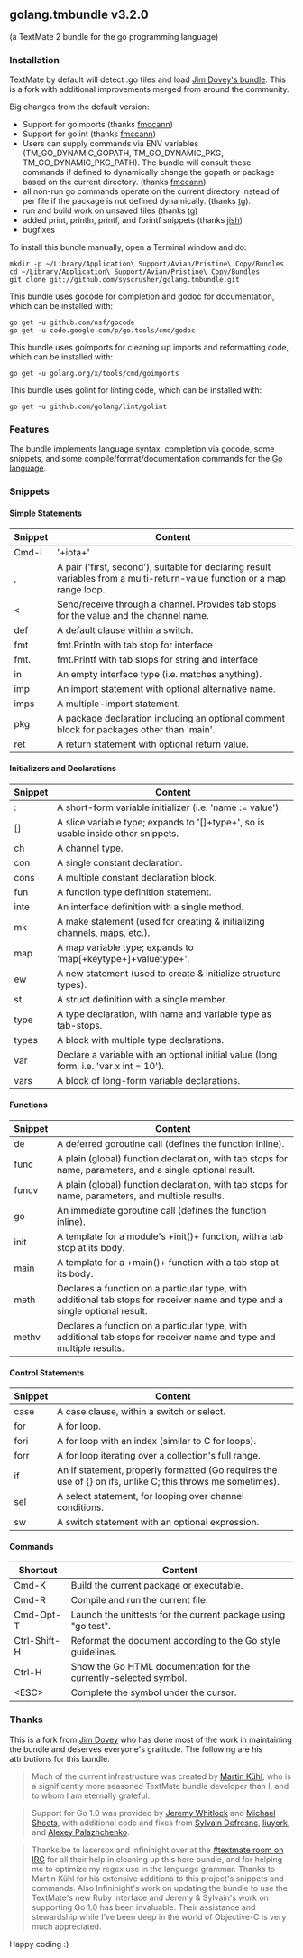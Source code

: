 ## golang.tmbundle v3.2.0
(a TextMate 2 bundle for the go programming language)

### Installation
TextMate by default will detect .go files and load [Jim Dovey's bundle](https://github.com/AlanQuatermain/go-tmbundle). This is a fork with additional improvements merged from around the community.

Big changes from the default version:
- Support for goimports (thanks [fmccann](https://github.com/fmccann))
- Support for golint (thanks [fmccann](https://github.com/fmccann))
- Users can supply commands via ENV variables (TM\_GO\_DYNAMIC\_GOPATH, TM\_GO\_DYNAMIC\_PKG, TM\_GO\_DYNAMIC\_PKG\_PATH). The bundle will consult these commands if defined to dynamically change the gopath or package based on the current directory. (thanks [fmccann](https://github.com/fmccann))
- all non-run go commands operate on the current directory instead of per file if the package is not defined dynamically. (thanks [tg](https://github.com/tg)).
- run and build work on unsaved files (thanks [tg](https://github.com/tg))
- added print, println, printf, and fprintf snippets (thanks [jish](https://github.com/jish))
- bugfixes

To install this bundle manually, open a Terminal window and do:

```Shell
mkdir -p ~/Library/Application\ Support/Avian/Pristine\ Copy/Bundles
cd ~/Library/Application\ Support/Avian/Pristine\ Copy/Bundles
git clone git://github.com/syscrusher/golang.tmbundle.git
```


This bundle uses gocode for completion and godoc for documentation, which can be installed with:

```Shell
go get -u github.com/nsf/gocode
go get -u code.google.com/p/go.tools/cmd/godoc
```

This bundle uses goimports for cleaning up imports and reformatting code, which can be installed with:

```Shell
go get -u golang.org/x/tools/cmd/goimports
```

This bundle uses golint for linting code, which can be installed with:

```Shell
go get -u github.com/golang/lint/golint
```

### Features
The bundle implements language syntax, completion via gocode, some snippets, and some compile/format/documentation commands for the [Go language](http://golang.org/).

### Snippets

#### Simple Statements

Snippet		|	Content
------- 	|	-------
Cmd-i		|	'+iota+'
,			|	A pair ('first, second'), suitable for declaring result variables from a multi-return-value function or a map range loop.
<			|	Send/receive through a channel. Provides tab stops for the value and the channel name.
def			|	A default clause within a switch.
fmt			|	fmt.Println with tab stop for interface
fmt.		|	fmt.Printf with tab stops for string and interface
in			|	An empty interface type (i.e. matches anything).
imp			|	An import statement with optional alternative name.
imps		|	A multiple-import statement.
pkg			|	A package declaration including an optional comment block for packages other than 'main'.
ret			|	A return statement with optional return value.

#### Initializers and Declarations

Snippet		|	Content
------- 	|	-------
:			|	A short-form variable initializer (i.e. 'name := value').
\[\]		|	A slice variable type; expands to '[]+type+', so is usable inside other snippets.
ch		|	A channel type.
con		|	A single constant declaration.
cons		|	A multiple constant declaration block.
fun		|	A function type definition statement.
inte		|	An interface definition with a single method.
mk		|	A make statement (used for creating & initializing channels, maps, etc.).
map		|	A map variable type; expands to 'map[+keytype+]+valuetype+'.
ew		|	A new statement (used to create & initialize structure types).
st		|	A struct definition with a single member.
type		|	A type declaration, with name and variable type as tab-stops.
types		|	A block with multiple type declarations.
var		|	Declare a variable with an optional initial value (long form, i.e. 'var x int = 10').
vars		|	A block of long-form variable declarations.

#### Functions

Snippet		|	Content
------- 	|	-------
de		|	A deferred goroutine call (defines the function inline).
func		|	A plain (global) function declaration, with tab stops for name, parameters, and a single optional result.
funcv		|	A plain (global) function declaration, with tab stops for name, parameters, and multiple results.
go		|	An immediate goroutine call (defines the function inline).
init		|	A template for a module's +init()+ function, with a tab stop at its body.
main		|	A template for a +main()+ function with a tab stop at its body.
meth		|	Declares a function on a particular type, with additional tab stops for receiver name and type and a single optional result.
methv		|	Declares a function on a particular type, with additional tab stops for receiver name and type and multiple results.

#### Control Statements

Snippet		|	Content
------- 	|	-------
case		|	A case clause, within a switch or select.
for			|	A for loop.
fori		|	A for loop with an index (similar to C for loops).
forr		|	A for loop iterating over a collection's full range.
if			|	An if statement, properly formatted (Go requires the use of {} on ifs, unlike C; this throws me sometimes).
sel			|	A select statement, for looping over channel conditions.
sw			|	A switch statement with an optional expression.

#### Commands

Shortcut		|	Content
------- 		|	-------
Cmd-K			|	Build the current package or executable.
Cmd-R			|	Compile and run the current file.
Cmd-Opt-T		|	Launch the unittests for the current package using "go test".
Ctrl-Shift-H	|	Reformat the document according to the Go style guidelines.
Ctrl-H			|	Show the Go HTML documentation for the currently-selected symbol.
\<ESC\>			|	Complete the symbol under the cursor.

### Thanks
This is a fork from [Jim Dovey](https://github.com/AlanQuatermain) who has done most of the work in maintaining the bundle and deserves everyone's gratitude. The following are his attributions for this bundle.

>Much of the current infrastructure was created by [Martin Kühl](http://github.com/mkhl), who is a significantly more seasoned TextMate bundle developer than I, and to whom I am eternally grateful.

>Support for Go 1.0 was provided by [Jeremy Whitlock](http://github.com/whitlockjc) and [Michael Sheets](http://github.com/infininight), with additional code and fixes from [Sylvain Defresne](http://github.com/sdefresne), [liuyork](http://github.com/liuyork), and [Alexey Palazhchenko](http://github.com/AlekSi).

>Thanks be to lasersox and Infininight over at the [#textmate room on IRC](irc://irc.freenode.net/textmate) for all their help in cleaning up this here bundle, and for helping me to optimize my regex use in the language grammar.
Thanks to Martin Kühl for his extensive additions to this project's snippets and commands. Also Infininight's work on updating the bundle to use the TextMate's new Ruby interface and Jeremy & Sylvain's work on supporting Go 1.0 has been invaluable. Their assistance and stewardship while I've been deep in the world of Objective-C is very much appreciated.

Happy coding :)
